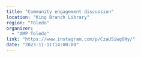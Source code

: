 ```yaml
---
title: "Community engagement discussion"
location: "King Branch Library"
region: "Toledo"
organizer:
  - "AMP Toledo"
link: "https://www.instagram.com/p/CzaUSiwg6Ny/"
date: "2023-11-11T14:00:00"
---
```

